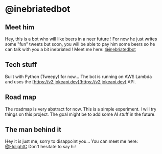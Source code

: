 # @inebriatedbot

## Meet him

Hey, this is a bot who will like beers in a neer future !
For now he just writes some "fun" tweets but soon, you will be able to pay him some beers so he can talk with you a bit inebriated !
Meet me here: [@inebriatedbot](https://twitter.com/inebriatedbot)

## Tech stuff

Built with Python (Tweepy) for now...
The bot is running on AWS Lambda and uses the [https://v2.jokeapi.dev](https://v2.jokeapi.dev) API.

## Road map

The roadmap is very abstract for now.
This is a simple experiment. I will try things on this project.
The goal might be to add some AI stuff in the future.

## The man behind it

Hey it is just me, sorry to disappoint you...
You can meet me here: [@FlolightC](https://twitter.com/FlolightC)
Don't hesitate to say hi!
